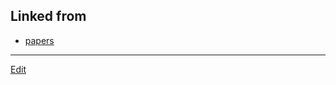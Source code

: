 ## Linked from

* [papers](papers.md)


----
[Edit](https://github.com/vitroid/vitroid.github.io/blob/master/MD/SMO1999.md)
